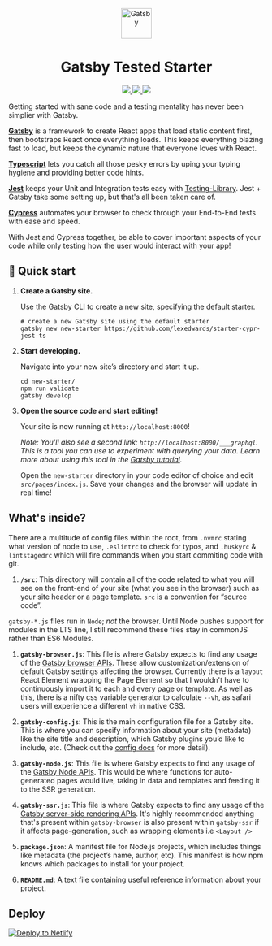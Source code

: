 <p align="center">
  <a href="https://www.gatsbyjs.org">
    <img alt="Gatsby" src="https://www.gatsbyjs.org/monogram.svg" width="60" />
  </a>
</p>
<h1 align="center">
  Gatsby Tested Starter
</h1>

<p align="center">
  <a href="https://www.typescriptlang.org/">
    <img src="https://img.shields.io/badge/built%20with-Typescript-%23007acc">
  </a>
  <a href="https://jestjs.io/">
    <img src="https://img.shields.io/badge/tested_with-jest-99424f.svg" />
  </a>
  <a href="https://www.cypress.io/">
    <img src="https://img.shields.io/badge/tested%20with-Cypress-04C38E.svg">
  </a>
</p>

Getting started with sane code and a testing mentality has never been simplier
with Gatsby.

[**Gatsby**](https://www.gatsbyjs.org/) is a framework to create React apps that
load static content first, then bootstraps React once everything loads. This
keeps everything blazing fast to load, but keeps the dynamic nature that
everyone loves with React.

[**Typescript**](https://www.typescriptlang.org/) lets you catch all those pesky
errors by uping your typing hygiene and providing better code hints.

[**Jest**](https://jestjs.io/) keeps your Unit and Integration tests easy with
[Testing-Library](https://testing-library.com/). Jest + Gatsby take some setting
up, but that's all been taken care of.

[**Cypress**](https://www.cypress.io/) automates your browser to check through
your End-to-End tests with ease and speed.

With Jest and Cypress together, be able to cover important aspects of your code
while only testing how the user would interact with your app!

## 🚀 Quick start

1.  **Create a Gatsby site.**

    Use the Gatsby CLI to create a new site, specifying the default starter.

    ```shell
    # create a new Gatsby site using the default starter
    gatsby new new-starter https://github.com/lexedwards/starter-cypr-jest-ts
    ```

2.  **Start developing.**

    Navigate into your new site’s directory and start it up.

    ```shell
    cd new-starter/
    npm run validate
    gatsby develop
    ```

3.  **Open the source code and start editing!**

    Your site is now running at `http://localhost:8000`!

    _Note: You'll also see a second link: _`http://localhost:8000/___graphql`_.
    This is a tool you can use to experiment with querying your data. Learn more
    about using this tool in the
    [Gatsby tutorial](https://www.gatsbyjs.org/tutorial/part-five/#introducing-graphiql)._

    Open the `new-starter` directory in your code editor of choice and edit
    `src/pages/index.js`. Save your changes and the browser will update in real
    time!

## What's inside?

There are a multitude of config files within the root, from `.nvmrc` stating
what version of node to use, `.eslintrc` to check for typos, and `.huskyrc` &
`lintstagedrc` which will fire commands when you start commiting code with git.

1.  **`/src`**: This directory will contain all of the code related to what you
    will see on the front-end of your site (what you see in the browser) such as
    your site header or a page template. `src` is a convention for “source
    code”.

`gatsby-*.js` files run in `Node`; _not_ the browser. Until Node pushes support
for modules in the LTS line, I still recommend these files stay in commonJS
rather than ES6 Modules.

1.  **`gatsby-browser.js`**: This file is where Gatsby expects to find any usage
    of the [Gatsby browser APIs](https://www.gatsbyjs.org/docs/browser-apis/).
    These allow customization/extension of default Gatsby settings affecting the
    browser. Currently there is a `layout` React Element wrapping the Page
    Element so that I wouldn't have to continuously import it to each and every
    page or template. As well as this, there is a nifty css variable generator
    to calculate `--vh`, as safari users will experience a different `vh` in
    native CSS.

2.  **`gatsby-config.js`**: This is the main configuration file for a Gatsby
    site. This is where you can specify information about your site (metadata)
    like the site title and description, which Gatsby plugins you’d like to
    include, etc. (Check out the
    [config docs](https://www.gatsbyjs.org/docs/gatsby-config/) for more
    detail).

3.  **`gatsby-node.js`**: This file is where Gatsby expects to find any usage of
    the [Gatsby Node APIs](https://www.gatsbyjs.org/docs/node-apis/). This would
    be where functions for auto-generated pages would live, taking in data and
    templates and feeding it to the SSR generation.

4.  **`gatsby-ssr.js`**: This file is where Gatsby expects to find any usage of
    the
    [Gatsby server-side rendering APIs](https://www.gatsbyjs.org/docs/ssr-apis/).
    It's highly recommended anything that's present within `gatsby-browser` is
    also present within `gatsby-ssr` if it affects page-generation, such as
    wrapping elements i.e `<Layout />`

5.  **`package.json`**: A manifest file for Node.js projects, which includes
    things like metadata (the project’s name, author, etc). This manifest is how
    npm knows which packages to install for your project.

6.  **`README.md`**: A text file containing useful reference information about
    your project.

## Deploy

[![Deploy to Netlify](https://www.netlify.com/img/deploy/button.svg)](https://app.netlify.com/start/deploy?repository=https://github.com/lexedwards/starter-cypr-jest-ts)
